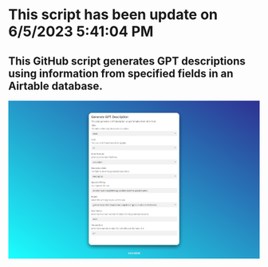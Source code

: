 # This script has been update on 6/5/2023 5:41:04 PM
## This GitHub script generates GPT descriptions using information from specified fields in an Airtable database.

![](https://github.com/ARHAEEM/Airtable-Scripts-Library-Automate-Your-Workflow/blob/main/Airtable%20Scripts%3A%20Generate%20GPT%20Description%20Ready-To-Use%20Script%20for%20Airtable%20Extension%20SideBar/Airtable_QPy4pQLscZ.png)
